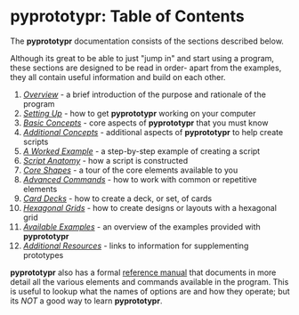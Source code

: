# pyprototypr: Table of Contents

The **pyprototypr** documentation consists of the sections described below.

Although its great to be able to just "jump in" and start using a program, these
sections are designed to be read in order- apart from the examples, they all contain
useful information and build on each other.

1. *[Overview](overview.md)* -
    a brief introduction of the purpose and rationale of the program
2. *[Setting Up](setting_up.md)* -
    how to get **pyprototypr** working on your computer
3. *[Basic Concepts](basic_concepts.md)* -
    core aspects of **pyprototypr** that you must know
4. *[Additional Concepts](additional_concepts.md)* -
    additional aspects of **pyprototypr** to help create scripts
5. *[A Worked Example](worked_example.md)* -
    a step-by-step example of creating a script
6. *[Script Anatomy](script_anatomy.md)* -
    how a script is constructed
7. *[Core Shapes](core_shapes.md)* -
    a tour of the core elements available to you
8. *[Advanced Commands](advanced_commands.md)* -
    how to work with common or repetitive elements
9. *[Card Decks](card_decks.md)* -
    how to create a deck, or set, of cards
10. *[Hexagonal Grids](hexagonal_grids.md)* -
    how to create designs or layouts with a hexagonal grid
11. *[Available Examples](available_examples.md)* -
    an overview of the examples provided with **pyprototypr**
12. *[Additional Resources](additional_resources.md)* -
    links to information for supplementing prototypes

**pyprototypr** also has a formal [reference manual](manual_technical.rst)
that documents in more detail all the various elements and commands available in the
program.  This is useful to lookup what the names of options are and how they operate;
but its *NOT* a good way to learn **pyprototypr**.
